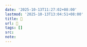 ```yaml
---
date: '2025-10-13T11:27:02+08:00'
lastmod: '2025-10-13T13:04:51+08:00'
title: 󰕅
url: 󰕅
tags: []
src:
note:
---
```

